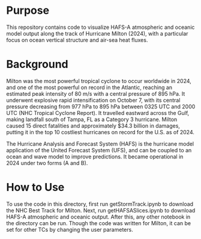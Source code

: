 # Purpose
This repository contains code to visualize HAFS-A atmospheric and oceanic model output along the track of Hurricane Milton (2024), with a particular focus on ocean vertical structure and air-sea heat fluxes.  
# Background
Milton was the most powerful tropical cyclone to occur worldwide in 2024, and one of the most powerful on record in the Atlantic, reaching an estimated peak intensity of 80 m/s with a central pressure of 895 hPa. It underwent explosive rapid intensification on October 7, with its central pressure decreasing from 977 hPa to 895 hPa between 0325 UTC and 2000 UTC (NHC Tropical Cyclone Report). It travelled eastward across the Gulf, making landfall south of Tampa, FL as a Category 3 hurricane. Milton caused 15 direct fatalities and approximately $34.3 billion in damages, putting it in the top 10 costliest hurricanes on record for the U.S. as of 2024.

The Hurricane Analysis and Forecast System (HAFS) is the hurricane model application of the United Forecast System (UFS), and can be coupled to an ocean and wave model to improve predictions. It became operational in 2024 under two forms (A and B).
# How to Use
To use the code in this directory, first run getStormTrack.ipynb to download the NHC Best Track for Milton. Next, run getHAFSASlices.ipynb to download HAFS-A atmospheric and oceanic output. After this, any other notebook in the directory can be run. Though the code was written for Milton, it can be set for other TCs by changing the user parameters.
